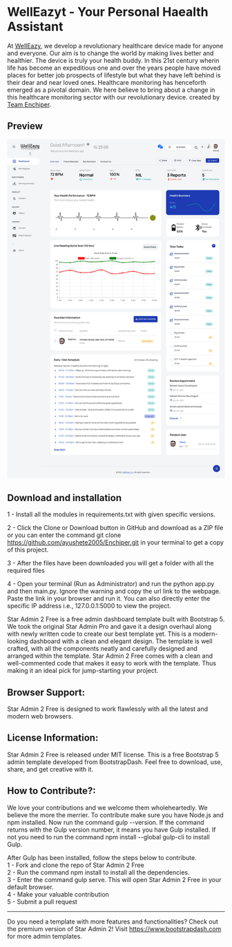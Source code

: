

<h1>WellEazyt - Your Personal Haealth Assistant</h1>
At <a href="welleazy.herokuapp.com" target="_blank">WellEazy</a>, we develop a revolutionary healthcare device made for anyone and everyone. Our aim is to change the world by making lives better and healthier. The device is truly your health buddy. In this 21st century wherin life has become an expeditious one and over the years people have moved places for better job prospects of lifestyle but what they have left behind is their dear and near loved ones. Healthcare monitoring has henceforth emerged as a pivotal domain. We here believe to bring about a change in this healthcare monitoring sector with our revolutionary device. created by <a href="welleazy.herokuapp.com" target="_blank">Team Enchiper</a>.

<h2>Preview</h2>
<a href="welleazy.herokuapp.com" target="_blank"><img src="static\images\welleazy.jpg"></a>

<h2>Download and installation</h2>


1 - Install all the modules in requirements.txt with given specific versions.

2 - Click the Clone or Download button in GitHub and download as a ZIP file or you can enter the command git clone https://github.com/ayushete2005/Enchiper.git in your terminal to get a copy of this project.

3 - After the files have been downloaded you will get a folder with all the required files

4 - Open your terminal (Run as Administrator) and run the python app.py and then main.py. Ignore the warning and copy the url link to the webpage. Paste the link in your browser and run it. You can also directly enter the specific IP address i.e., 127.0.0.1:5000 to view the project.


Star Admin 2 Free is a free admin dashboard template built with Bootstrap 5. We took the original Star Admin Pro and gave it a design overhaul along with newly written code to create our best template yet. This is a modern-looking dashboard with a clean and elegant design. The template is well crafted, with all the components neatly and carefully designed and arranged within the template. Star Admin 2 Free comes with a clean and well-commented code that makes it easy to work with the template. Thus making it an ideal pick for jump-starting your project.

<h2>Browser Support:</h2>

Star Admin 2 Free is designed to work flawlessly with all the latest and modern web browsers.

<h2>License Information:</h2>


Star Admin 2 Free is released under MIT license. This is a free Bootstrap 5 admin template developed from BootstrapDash. Feel free to download, use, share, and get creative with it.



<h2>How to Contribute?:</h2>


We love your contributions and we welcome them wholeheartedly. We believe the more the merrier. To contribute make sure you have Node.js and npm installed. Now run the command gulp --version. If the command returns with the Gulp version number, it means you have Gulp installed. If not you need to run the command npm install --global gulp-cli to install Gulp.


After Gulp has been installed, follow the steps below to contribute.
  <br>
	1 -  Fork and clone the repo of Star Admin 2 Free
  <br>
	2 - Run the command npm install to install all the dependencies.
  <br>
	3 - Enter the command gulp serve. This will open Star Admin 2 Free in your default browser.
  <br>
	4 - Make your valuable contribution
  <br>
	5 - Submit a pull request
  <hr>
Do you need a template with more features and functionalities? Check out the premium version of Star Admin 2! Visit <a href="https://www.bootstrapdash.com" target="_blank">https://www.bootstrapdash.com</a> for more admin templates.
